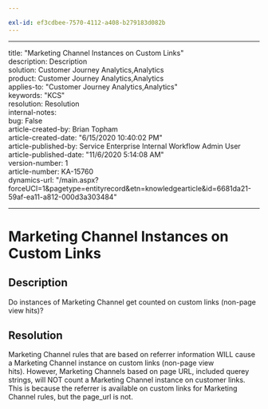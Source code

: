 ```yaml
---

exl-id: ef3cdbee-7570-4112-a408-b279183d082b
---
```

---

title: "Marketing Channel Instances on Custom Links"  
description: Description  
solution: Customer Journey Analytics,Analytics  
product: Customer Journey Analytics,Analytics  
applies-to: "Customer Journey Analytics,Analytics"  
keywords: "KCS"  
resolution: Resolution  
internal-notes:   
bug: False  
article-created-by: Brian Topham  
article-created-date: "6/15/2020 10:40:02 PM"  
article-published-by: Service Enterprise Internal Workflow Admin User  
article-published-date: "11/6/2020 5:14:08 AM"  
version-number: 1  
article-number: KA-15760  
dynamics-url: "/main.aspx?forceUCI=1&pagetype=entityrecord&etn=knowledgearticle&id=6681da21-59af-ea11-a812-000d3a303484"

---

# Marketing Channel Instances on Custom Links

## Description

Do instances of Marketing Channel get counted on custom links (non-page view hits)?

## Resolution

Marketing Channel rules that are based on referrer information WILL cause a Marketing Channel instance on custom links (non-page view hits). However, Marketing Channels based on page URL, included querey strings, will NOT count a Marketing Channel instance on customer links. This is because the referrer is available on custom links for Marketing Channel rules, but the page_url is not.
